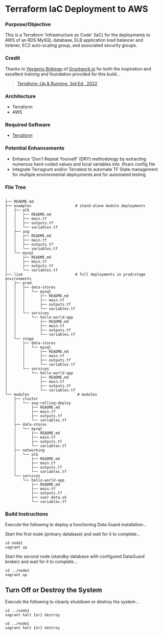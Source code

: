 # Terraform IaC Deployment to AWS

### Purpose/Objective

This is a Terraform 'Infrastructure as Code' (IaC) for the deployments to AWS of an RDS MySQL database, ELB application load balancer and listener, EC2 auto-scaling group, and associated security groups. 

### Credit

Thanks to [Yevgeniy Brikman](https://www.ybrikman.com/) of [Gruntwork.io](https://www.gruntwork.io/?ref=ybrikman-home-header) for both the inspiration and excellent training and foundation provided for this build...

> [Terraform: Up & Running, 3rd Ed., 2022](https://www.terraformupandrunning.com/)

### Architecture

* Terraform
* AWS

### Required Software

- [Terraform](https://developer.hashicorp.com/terraform/downloads)

### Potential Enhancements

- Enhance 'Don't Repeat Yourself' (DRY) methodology by extracting numerous hard-coded values and local variables into .tfvars config file
- Integrate Terragrunt and/or Terratest to automate TF State management for multiple environmental deployments and for automated testing

### File Tree

```
.
├── README.md
├── examples                    # stand-alone module deployments
│   ├── alb
│   │   ├── README.md
│   │   ├── main.tf
│   │   ├── outputs.tf
│   │   └── variables.tf
│   ├── asg
│   │   ├── README.md
│   │   ├── main.tf
│   │   ├── outputs.tf
│   │   └── variables.tf
│   └── mysql
│       ├── README.md
│       ├── main.tf
│       ├── outputs.tf
│       └── variables.tf
├── live                        # full deployments in prod/stage environments
│   ├── prod
│   │   ├── data-stores
│   │   │   └── mysql
│   │   │       ├── README.md
│   │   │       ├── main.tf
│   │   │       ├── outputs.tf
│   │   │       └── variables.tf
│   │   └── services
│   │       └── hello-world-app
│   │           ├── README.md
│   │           ├── main.tf
│   │           ├── outputs.tf
│   │           └── variables.tf
│   └── stage
│       ├── data-stores
│       │   └── mysql
│       │       ├── README.md
│       │       ├── main.tf
│       │       ├── outputs.tf
│       │       └── variables.tf
│       └── services
│           └── hello-world-app
│               ├── README.md
│               ├── main.tf
│               ├── outputs.tf
│               └── variables.tf
└── modules                      # modules
    ├── cluster
    │   └── asg-rolling-deploy
    │       ├── README.md
    │       ├── main.tf
    │       ├── outputs.tf
    │       └── variables.tf
    ├── data-stores
    │   └── mysql
    │       ├── README.md
    │       ├── main.tf
    │       ├── outputs.tf
    │       └── variables.tf
    ├── networking
    │   └── alb
    │       ├── README.md
    │       ├── main.tf
    │       ├── outputs.tf
    │       └── variables.tf
    └── services
        └── hello-world-app
            ├── README.md
            ├── main.tf
            ├── outputs.tf
            ├── user-data.sh
            └── variables.tf
```

### Build Instructions

Execute the following to deploy a functioning Data Guard installation...

Start the first node (primary database) and wait for it to complete...

```
cd node1
vagrant up
```

Start the second node (standby database with configured DataGuard broker) and wait for it to complete...

```
cd ../node2
vagrant up
```

## Turn Off or Destroy the System

Execute the following to cleanly shutdown or destroy the system...

```
cd ../node2
vagrant halt {or} destroy

cd ../node1
vagrant halt {or} destroy
```
